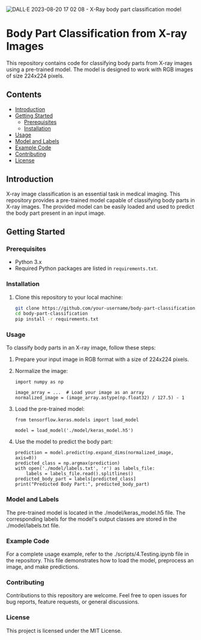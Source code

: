 ![DALL·E 2023-08-20 17 02 08 - X-Ray body part classification model](https://github.com/zmaktr/x-ray-body-part-classification/assets/90152617/58238549-fa60-449e-a4b4-b821d0ff47ed)
# Body Part Classification from X-ray Images

This repository contains code for classifying body parts from X-ray images using a pre-trained model. The model is designed to work with RGB images of size 224x224 pixels.

## Contents

- [Introduction](#introduction)
- [Getting Started](#getting-started)
  - [Prerequisites](#prerequisites)
  - [Installation](#installation)
- [Usage](#usage)
- [Model and Labels](#model-and-labels)
- [Example Code](#example-code)
- [Contributing](#contributing)
- [License](#license)

## Introduction

X-ray image classification is an essential task in medical imaging. This repository provides a pre-trained model capable of classifying body parts in X-ray images. The provided model can be easily loaded and used to predict the body part present in an input image.

## Getting Started

### Prerequisites

- Python 3.x
- Required Python packages are listed in `requirements.txt`.

### Installation

1. Clone this repository to your local machine:

   ```bash
   git clone https://github.com/your-username/body-part-classification.git
   cd body-part-classification
   pip install -r requirements.txt
   ```

### Usage

To classify body parts in an X-ray image, follow these steps:

1. Prepare your input image in RGB format with a size of 224x224 pixels.
2. Normalize the image:

   ```
   import numpy as np

   image_array = ...  # Load your image as an array
   normalized_image = (image_array.astype(np.float32) / 127.5) - 1
   ```

3. Load the pre-trained model:

   ```
   from tensorflow.keras.models import load_model

   model = load_model('./model/keras_model.h5')
   ```

4. Use the model to predict the body part:
   ```
   prediction = model.predict(np.expand_dims(normalized_image, axis=0))
   predicted_class = np.argmax(prediction)
   with open('./model/labels.txt', 'r') as labels_file:
       labels = labels_file.read().splitlines()
   predicted_body_part = labels[predicted_class]
   print("Predicted Body Part:", predicted_body_part)
   ```

### Model and Labels

The pre-trained model is located in the ./model/keras_model.h5 file.
The corresponding labels for the model's output classes are stored in the ./model/labels.txt file.

### Example Code

For a complete usage example, refer to the ./scripts/4.Testing.ipynb file in the repository.
This file demonstrates how to load the model, preprocess an image, and make predictions.

### Contributing

Contributions to this repository are welcome. Feel free to open issues for bug reports, feature requests, or general discussions.

### License

This project is licensed under the MIT License.
